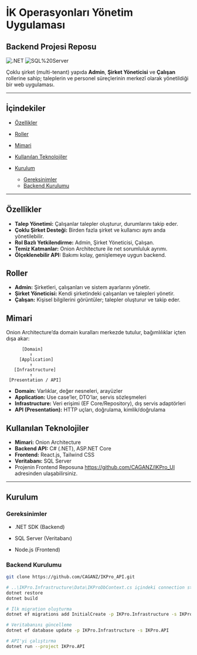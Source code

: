 # İK Operasyonları Yönetim Uygulaması 
## Backend Projesi Reposu

![.NET](https://img.shields.io/badge/.NET-8.0-purple)
![SQL%20Server](https://img.shields.io/badge/SQL%20Server-DB-red)


Çoklu şirket (multi-tenant) yapıda **Admin**, **Şirket Yöneticisi** ve **Çalışan** rollerine sahip; taleplerin ve personel süreçlerinin merkezî olarak yönetildiği bir web uygulaması.



---

## İçindekiler
- [Özellikler](#özellikler)
- [Roller](#roller)
- [Mimari](#mimari)
- [Kullanılan Teknolojiler](#kullanılan-teknolojiler)
  
- [Kurulum](#kurulum)
  - [Gereksinimler](#gereksinimler)
  - [Backend Kurulumu](#backend-kurulumu)


---

## Özellikler
- **Talep Yönetimi:** Çalışanlar talepler oluşturur, durumlarını takip eder.
- **Çoklu Şirket Desteği:** Birden fazla şirket ve kullanıcı aynı anda yönetilebilir.
- **Rol Bazlı Yetkilendirme:** Admin, Şirket Yöneticisi, Çalışan.
- **Temiz Katmanlar:** Onion Architecture ile net sorumluluk ayrımı.
- **Ölçeklenebilir API:** Bakımı kolay, genişlemeye uygun backend.

## Roller
- **Admin:** Şirketleri, çalışanları ve sistem ayarlarını yönetir.
- **Şirket Yöneticisi:** Kendi şirketindeki çalışanları ve talepleri yönetir.
- **Çalışan:** Kişisel bilgilerini görüntüler; talepler oluşturur ve takip eder.

## Mimari
Onion Architecture’da domain kuralları merkezde tutulur, bağımlılıklar içten dışa akar:

          [Domain]         
             ↑
         [Application]     
             ↑
       [Infrastructure]    
             ↑
     [Presentation / API]  



- **Domain:** Varlıklar, değer nesneleri, arayüzler  
- **Application:** Use case’ler, DTO’lar, servis sözleşmeleri  
- **Infrastructure:** Veri erişimi (EF Core/Repository), dış servis adaptörleri  
- **API (Presentation):** HTTP uçları, doğrulama, kimlik/doğrulama

## Kullanılan Teknolojiler
- **Mimari:** Onion Architecture
- **Backend API:** C# (.NET), ASP.NET Core  
- **Frontend:** React.js, Tailwind CSS
- **Veritabanı:** SQL Server  
- Projenin Frontend Reposuna https://github.com/CAGANZ/IKPro_UI adresinden ulaşabilirsiniz.
---

## Kurulum

### Gereksinimler
- .NET SDK (Backend)
- SQL Server (Veritabanı)

- Node.js (Frontend)

### Backend Kurulumu
```bash
git clone https://github.com/CAGANZ/IKPro_API.git

# ..\IKPro.Infrastructure\Data\IKProDbContext.cs içindeki connection string ile Db bağlantısı yapınız.
dotnet restore
dotnet build

# İlk migration oluşturma
dotnet ef migrations add InitialCreate -p IKPro.Infrastructure -s IKPro.API

# Veritabanını güncelleme
dotnet ef database update -p IKPro.Infrastructure -s IKPro.API

# API'yi çalıştırma
dotnet run --project IKPro.API

